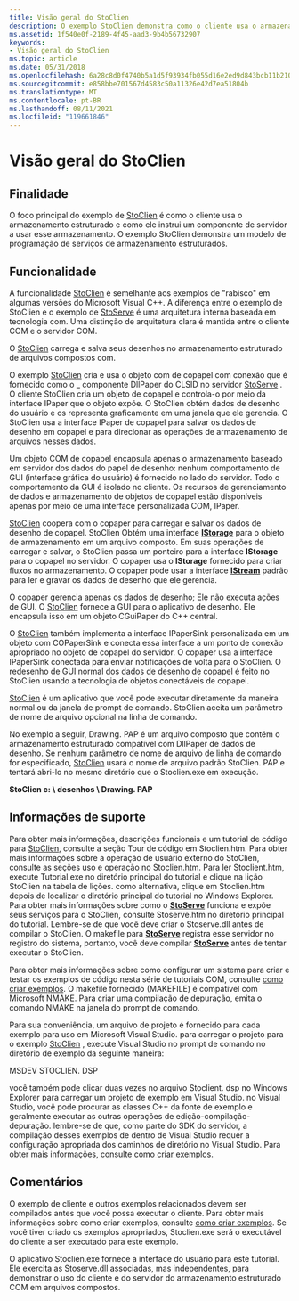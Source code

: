 ```yaml
---
title: Visão geral do StoClien
description: O exemplo StoClien demonstra como o cliente usa o armazenamento estruturado e como ele direciona um componente de servidor para usar esse armazenamento.
ms.assetid: 1f540e0f-2189-4f45-aad3-9b4b56732907
keywords:
- Visão geral do StoClien
ms.topic: article
ms.date: 05/31/2018
ms.openlocfilehash: 6a28c8d0f4740b5a1d5f93934fb055d16e2ed9d843bcb11b210e6cde9589d53b
ms.sourcegitcommit: e858bbe701567d4583c50a11326e42d7ea51804b
ms.translationtype: MT
ms.contentlocale: pt-BR
ms.lasthandoff: 08/11/2021
ms.locfileid: "119661846"
---
```

# <a name="stoclien-overview"></a>Visão geral do StoClien

## <a name="purpose"></a>Finalidade

O foco principal do exemplo de [StoClien](structured-storage-client-sample--stoclien-.md) é como o cliente usa o armazenamento estruturado e como ele instrui um componente de servidor a usar esse armazenamento. O exemplo StoClien demonstra um modelo de programação de serviços de armazenamento estruturados.

## <a name="functionality"></a>Funcionalidade

A funcionalidade [StoClien](structured-storage-client-sample--stoclien-.md) é semelhante aos exemplos de "rabisco" em algumas versões do Microsoft Visual C++. A diferença entre o exemplo de StoClien e o exemplo de [StoServe](structured-storage-server-sample--stoserve-.md) é uma arquitetura interna baseada em tecnologia com. Uma distinção de arquitetura clara é mantida entre o cliente COM e o servidor COM.

O [StoClien](structured-storage-client-sample--stoclien-.md) carrega e salva seus desenhos no armazenamento estruturado de arquivos compostos com.

O exemplo [StoClien](structured-storage-client-sample--stoclien-.md) cria e usa o objeto com de copapel com conexão que é fornecido como o \_ componente DllPaper do CLSID no servidor [StoServe](structured-storage-server-sample--stoserve-.md) . O cliente StoClien cria um objeto de copapel e controla-o por meio da interface IPaper que o objeto expõe. O StoClien obtém dados de desenho do usuário e os representa graficamente em uma janela que ele gerencia. O StoClien usa a interface IPaper de copapel para salvar os dados de desenho em copapel e para direcionar as operações de armazenamento de arquivos nesses dados.

Um objeto COM de copapel encapsula apenas o armazenamento baseado em servidor dos dados do papel de desenho: nenhum comportamento de GUI (interface gráfica do usuário) é fornecido no lado do servidor. Todo o comportamento da GUI é isolado no cliente. Os recursos de gerenciamento de dados e armazenamento de objetos de copapel estão disponíveis apenas por meio de uma interface personalizada COM, IPaper.

[StoClien](structured-storage-client-sample--stoclien-.md) coopera com o copaper para carregar e salvar os dados de desenho de copapel. StoClien Obtém uma interface [**IStorage**](/windows/desktop/api/Objidl/nn-objidl-istorage) para o objeto de armazenamento em um arquivo composto. Em suas operações de carregar e salvar, o StoClien passa um ponteiro para a interface **IStorage** para o copapel no servidor. O copaper usa o **IStorage** fornecido para criar fluxos no armazenamento. O copaper pode usar a interface [**IStream**](/windows/desktop/api/Objidl/nn-objidl-istream) padrão para ler e gravar os dados de desenho que ele gerencia.

O copaper gerencia apenas os dados de desenho; Ele não executa ações de GUI. O [StoClien](structured-storage-client-sample--stoclien-.md) fornece a GUI para o aplicativo de desenho. Ele encapsula isso em um objeto CGuiPaper do C++ central.

O [StoClien](structured-storage-client-sample--stoclien-.md) também implementa a interface IPaperSink personalizada em um objeto com COPaperSink e conecta essa interface a um ponto de conexão apropriado no objeto de copapel do servidor. O copaper usa a interface IPaperSink conectada para enviar notificações de volta para o StoClien. O redesenho de GUI normal dos dados de desenho de copapel é feito no StoClien usando a tecnologia de objetos conectáveis de copapel.

[StoClien](structured-storage-client-sample--stoclien-.md) é um aplicativo que você pode executar diretamente da maneira normal ou da janela de prompt de comando. StoClien aceita um parâmetro de nome de arquivo opcional na linha de comando.

No exemplo a seguir, Drawing. PAP é um arquivo composto que contém o armazenamento estruturado compatível com DllPaper de dados de desenho. Se nenhum parâmetro de nome de arquivo de linha de comando for especificado, [StoClien](structured-storage-client-sample--stoclien-.md) usará o nome de arquivo padrão StoClien. PAP e tentará abri-lo no mesmo diretório que o Stoclien.exe em execução.

**StoClien c: \\ desenhos \\ Drawing. PAP**

## <a name="support-information"></a>Informações de suporte

Para obter mais informações, descrições funcionais e um tutorial de código para [StoClien](structured-storage-client-sample--stoclien-.md), consulte a seção Tour de código em Stoclien.htm. Para obter mais informações sobre a operação de usuário externo do StoClien, consulte as seções uso e operação no Stoclien.htm. Para ler Stoclient.htm, execute Tutorial.exe no diretório principal do tutorial e clique na lição StoClien na tabela de lições. como alternativa, clique em Stoclien.htm depois de localizar o diretório principal do tutorial no Windows Explorer. Para obter mais informações sobre como o [**StoServe**](structured-storage-server-sample--stoserve-.md) funciona e expõe seus serviços para o StoClien, consulte Stoserve.htm no diretório principal do tutorial. Lembre-se de que você deve criar o Stoserve.dll antes de compilar o StoClien. O makefile para [**StoServe**](structured-storage-server-sample--stoserve-.md) registra esse servidor no registro do sistema, portanto, você deve compilar [**StoServe**](structured-storage-server-sample--stoserve-.md) antes de tentar executar o StoClien.

Para obter mais informações sobre como configurar um sistema para criar e testar os exemplos de código nesta série de tutoriais COM, consulte [como criar exemplos](how-to-build-samples.md). O makefile fornecido (MAKEFILE) é compatível com Microsoft NMAKE. Para criar uma compilação de depuração, emita o comando NMAKE na janela do prompt de comando.

Para sua conveniência, um arquivo de projeto é fornecido para cada exemplo para uso em Microsoft Visual Studio. para carregar o projeto para o exemplo [StoClien](structured-storage-client-sample--stoclien-.md) , execute Visual Studio no prompt de comando no diretório de exemplo da seguinte maneira:

MSDEV STOCLIEN. DSP

você também pode clicar duas vezes no arquivo Stoclient. dsp no Windows Explorer para carregar um projeto de exemplo em Visual Studio. no Visual Studio, você pode procurar as classes C++ da fonte de exemplo e geralmente executar as outras operações de edição-compilação-depuração. lembre-se de que, como parte do SDK do servidor, a compilação desses exemplos de dentro de Visual Studio requer a configuração apropriada dos caminhos de diretório no Visual Studio. Para obter mais informações, consulte [como criar exemplos](how-to-build-samples.md).

## <a name="remarks"></a>Comentários

O exemplo de cliente e outros exemplos relacionados devem ser compilados antes que você possa executar o cliente. Para obter mais informações sobre como criar exemplos, consulte [como criar exemplos](how-to-build-samples.md). Se você tiver criado os exemplos apropriados, Stoclien.exe será o executável do cliente a ser executado para este exemplo.

O aplicativo Stoclien.exe fornece a interface do usuário para este tutorial. Ele exercita as Stoserve.dll associadas, mas independentes, para demonstrar o uso do cliente e do servidor do armazenamento estruturado COM em arquivos compostos.

 

 




